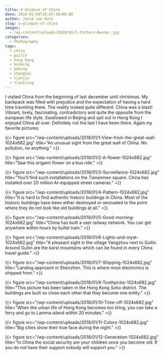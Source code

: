 ```yaml
---
title: A Glimpse of China
date: 2018-01-04T15:47:36+00:00
author: Janik von Rotz
slug: a-glimpse-of-china
images:
  - /wp-content/uploads/2018/01/1-Pattern-Banner.jpg
categories:
  - Photography
tags:
  - china
  - guilin
  - hong kong
  - kunming
  - peking
  - shanghai
  - tjanjin
  - traveling
---
```

I visited China from the beginning of last december until christmas. My backpack was filled with prejudice and the expectation of having a hard time travelling there. The reality looked quite different. China was a blast! Vibrant, lively, fascinating, contradictory and quite the opposite from the european life style. Swallowed in Beijing and spit out in Hong Kong I enjoyed China all over. Definitely not the last I have been there. Again my favorite pictures:
<!--more-->  

{{< figure src="/wp-content/uploads/2018/01/1-View-from-the-great-wall-1024x682.jpg" title="An unusual sight from the great wall of China. No pollution, no anything." >}}

{{< figure src="/wp-content/uploads/2018/01/2-A-flower-1024x682.jpg" title="Saw this origami flower on a bus ride." >}}

{{< figure src="/wp-content/uploads/2018/01/3-Surveillance-1024x682.jpg" title="You'll find such installations on the Tiananmen square. China has installed over 20 million AI-equipped street cameras." >}}

{{< figure src="/wp-content/uploads/2018/01/4-Pattern-1024x682.jpg" title="It is hard to find authentic historic buildings in China. Most of the historic buildings have been either destroyed or renovated to the point where they do not look like old buildings at all." >}}

{{< figure src="/wp-content/uploads/2018/01/5-Good-morning-1024x682.jpg" title="China has built a vast railway network. You can get anywhere within hours by bullet train." >}}

{{< figure src="/wp-content/uploads/2018/01/6-Lights-and-myst-1024x682.jpg" title="A pleasant sight in the village Yangzhou next to Guilin. Around Guilin are the karst mountains which can be found in every China travel guide." >}}

{{< figure src="/wp-content/uploads/2018/01/7-Shipping-1024x682.jpg" title="Landing approach in Shenzhen. This is where most electronics is shipped from." >}}

{{< figure src="/wp-content/uploads/2018/01/9-Toothpicks-1024x682.jpg" title="This picture has been taken in the Hong Kong Soho district. The buildings are built so close each other that they become one entity." >}}

{{< figure src="/wp-content/uploads/2018/01/10-Time-off-1024x682.jpg" title="When the urban life of Hong Kong becomes too tiring, you can take a ferry and go to Lamma island within 20 minutes." >}}

{{< figure src="/wp-content/uploads/2018/01/11-Colors-1024x682.jpg" title="Big cities show their true face during the night." >}}

{{< figure src="/wp-content/uploads/2018/01/12-Generation-1024x682.jpg" title="In China the social security are your children once you become old. If you do not have their support nobody will support you." >}}